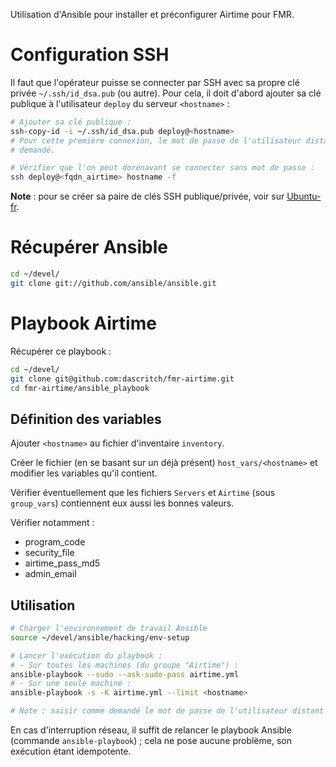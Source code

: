Utilisation d'Ansible pour installer et préconfigurer Airtime pour FMR.

# Configuration SSH

Il faut que l'opérateur puisse se connecter par SSH avec sa propre clé privée
`~/.ssh/id_dsa.pub` (ou autre). Pour cela, il doit d'abord ajouter sa clé publique à
l'utilisateur `deploy` du serveur `<hostname>` :

```bash
# Ajouter sa clé publique :
ssh-copy-id -i ~/.ssh/id_dsa.pub deploy@<hostname>
# Pour cette première connexion, le mot de passe de l'utilisateur distant est
# demandé.

# Vérifier que l'on peut dorénavant se connecter sans mot de passe :
ssh deploy@<fqdn_airtime> hostname -f
```

**Note** : pour se créer sa paire de clés SSH publique/privée, voir sur
[Ubuntu-fr](http://doc.ubuntu-fr.org/ssh#authentification_par_un_systeme_de_cles_publiqueprivee).

# Récupérer Ansible


```bash
cd ~/devel/
git clone git://github.com/ansible/ansible.git
```

# Playbook Airtime

Récupérer ce playbook :

```bash
cd ~/devel/
git clone git@github.com:dascritch/fmr-airtime.git
cd fmr-airtime/ansible_playbook
```

## Définition des variables

Ajouter `<hostname>` au fichier d'inventaire `inventory`.

Créer le fichier (en se basant sur un déjà présent) `host_vars/<hostname>` et
modifier les variables qu'il contient.

Vérifier éventuellement que les fichiers `Servers` et `Airtime` (sous `
group_vars`) contiennent eux aussi les bonnes valeurs.

Vérifier notamment :

- program_code
- security_file
- airtime_pass_md5
- admin_email

## Utilisation

```bash
# Charger l'environnement de travail Ansible
source ~/devel/ansible/hacking/env-setup

# Lancer l'exécution du playbook :
# - Sur toutes les machines (du groupe "Airtime") :
ansible-playbook --sudo --ask-sudo-pass airtime.yml
# - Sur une seule machine :
ansible-playbook -s -K airtime.yml --limit <hostname>

# Note : saisir comme demandé le mot de passe de l'utilisateur distant (deploy)
```

En cas d'interruption réseau, il suffit de relancer le playbook Ansible
(commande `ansible-playbook`) ; cela ne pose aucune problème, son exécution
étant idempotente.

